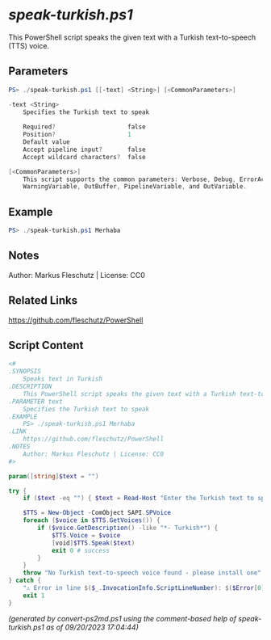 *speak-turkish.ps1*
================

This PowerShell script speaks the given text with a Turkish text-to-speech (TTS) voice.

Parameters
----------
```powershell
PS> ./speak-turkish.ps1 [[-text] <String>] [<CommonParameters>]

-text <String>
    Specifies the Turkish text to speak
    
    Required?                    false
    Position?                    1
    Default value                
    Accept pipeline input?       false
    Accept wildcard characters?  false

[<CommonParameters>]
    This script supports the common parameters: Verbose, Debug, ErrorAction, ErrorVariable, WarningAction, 
    WarningVariable, OutBuffer, PipelineVariable, and OutVariable.
```

Example
-------
```powershell
PS> ./speak-turkish.ps1 Merhaba

```

Notes
-----
Author: Markus Fleschutz | License: CC0

Related Links
-------------
https://github.com/fleschutz/PowerShell

Script Content
--------------
```powershell
<#
.SYNOPSIS
	Speaks text in Turkish
.DESCRIPTION
	This PowerShell script speaks the given text with a Turkish text-to-speech (TTS) voice.
.PARAMETER text
	Specifies the Turkish text to speak
.EXAMPLE
	PS> ./speak-turkish.ps1 Merhaba
.LINK
	https://github.com/fleschutz/PowerShell
.NOTES
	Author: Markus Fleschutz | License: CC0
#>

param([string]$text = "")

try {
	if ($text -eq "") { $text = Read-Host "Enter the Turkish text to speak" }

	$TTS = New-Object -ComObject SAPI.SPVoice
	foreach ($voice in $TTS.GetVoices()) {
		if ($voice.GetDescription() -like "*- Turkish*") { 
			$TTS.Voice = $voice
			[void]$TTS.Speak($text)
			exit 0 # success
		}
	}
	throw "No Turkish text-to-speech voice found - please install one"
} catch {
	"⚠️ Error in line $($_.InvocationInfo.ScriptLineNumber): $($Error[0])"
	exit 1
}
```

*(generated by convert-ps2md.ps1 using the comment-based help of speak-turkish.ps1 as of 09/20/2023 17:04:44)*
